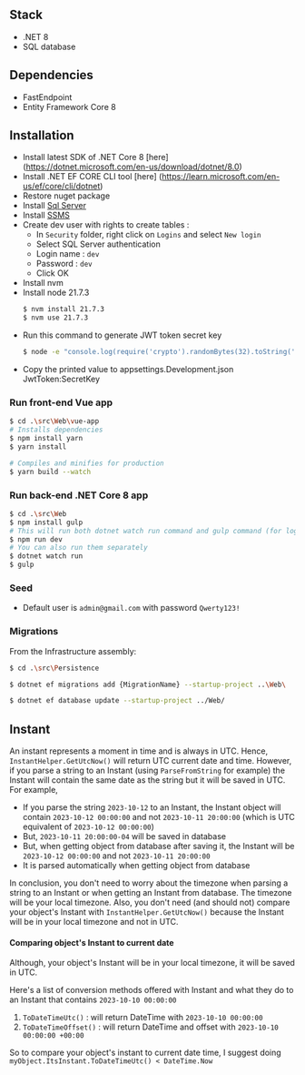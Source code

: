 

## Stack

- .NET 8
- SQL database

## Dependencies

- FastEndpoint
- Entity Framework Core 8

## Installation

- Install latest SDK of .NET Core 8 [here] (https://dotnet.microsoft.com/en-us/download/dotnet/8.0)
- Install .NET EF CORE CLI tool [here] (https://learn.microsoft.com/en-us/ef/core/cli/dotnet)
- Restore nuget package
- Install [Sql Server](https://www.microsoft.com/en-ca/sql-server/sql-server-downloads)
- Install [SSMS](https://learn.microsoft.com/en-us/sql/ssms/download-sql-server-management-studio-ssms?view=sql-server-ver16)
- Create dev user with rights to create tables :
  - In `Security` folder, right click on `Logins` and select `New login`
  - Select SQL Server authentication
  - Login name : `dev`
  - Password : `dev`
  - Click OK
- Install nvm
- Install node 21.7.3
    ```bash
    $ nvm install 21.7.3
    $ nvm use 21.7.3
    ```
- Run this command to generate JWT token secret key
    ```bash
    $ node -e "console.log(require('crypto').randomBytes(32).toString('hex'))"
    ```
- Copy the printed value to appsettings.Development.json JwtToken:SecretKey

### Run front-end Vue app
```bash
$ cd .\src\Web\vue-app
# Installs dependencies
$ npm install yarn
$ yarn install

# Compiles and minifies for production
$ yarn build --watch
```

### Run back-end .NET Core 8 app
```bash
$ cd .\src\Web
$ npm install gulp
# This will run both dotnet watch run command and gulp command (for login page css)
$ npm run dev
# You can also run them separately
$ dotnet watch run
$ gulp
```

### Seed
- Default user is `admin@gmail.com` with password `Qwerty123!`

### Migrations

From the Infrastructure assembly:

```bash
$ cd .\src\Persistence

$ dotnet ef migrations add {MigrationName} --startup-project ..\Web\

$ dotnet ef database update --startup-project ../Web/
```

## Instant
An instant represents a moment in time and is always in UTC. Hence, `InstantHelper.GetUtcNow()` will return UTC current date and time. 
However, if you parse a string to an Instant (using `ParseFromString` for example) the Instant will contain the same date as the string but it will be saved in UTC. 
For example, 
- If you parse the string `2023-10-12` to an Instant, the Instant object will contain `2023-10-12 00:00:00` and not `2023-10-11 20:00:00` (which is UTC equivalent of `2023-10-12 00:00:00`)
- But, `2023-10-11 20:00:00-04` will be saved in database
- But, when getting object from database after saving it, the Instant will be `2023-10-12 00:00:00` and not `2023-10-11 20:00:00`
- It is parsed automatically when getting object from database

In conclusion, you don't need to worry about the timezone when parsing a string to an Instant or when getting an Instant from database. The timezone will be your local timezone.
Also, you don't need (and should not) compare your object's Instant with `InstantHelper.GetUtcNow()` because the Instant will be in your local timezone and not in UTC.

#### Comparing object's Instant to current date
Although, your object's Instant will be in your local timezone, it will be saved in UTC. 

Here's a list of conversion methods offered with Instant and what they do to an Instant that contains `2023-10-10 00:00:00`
1. `ToDateTimeUtc()` : will return DateTime with `2023-10-10 00:00:00`
2. `ToDateTimeOffset()` : will return DateTime and offset with `2023-10-10 00:00:00 +00:00`

So to compare your object's instant to current date time, I suggest doing `myObject.ItsInstant.ToDateTimeUtc() < DateTime.Now`

